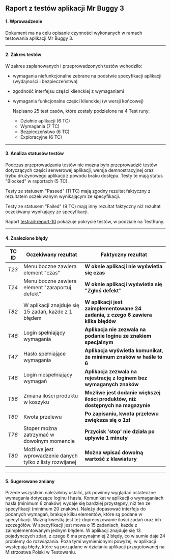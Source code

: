 ## Raport z testów aplikacji Mr Buggy 3

#### 1. Wprowadzenie 

  Dokument ma na celu opisanie czynności wykonanych w ramach testowania aplikacji Mr Buggy 3.
  
---  

#### 2. Zakres testów

W zakres zaplanowanych i przeprowadzonych testów wchodziło:
   
  - wymagania niefunkcjonalne zebrane na podstwie specyfikacji aplikacji (wydajności i bezpieczeństwa)
  - zgodność interfejsu  części klienckiej z wymaganiami
  - wymagania funkcjonalne części klienckiej (w wersji końcowej)

    Napisano 25 test casów, które zostały podzielone na 4 Test runy:
    - Działnie aplikacji (6 TC)
    - Wymagania (7 TC)
    - Bezpieczeństwo (6 TC)
    - Exploracyjne (6 TC)

---  
    
####  3. Analiza statusów testów
 
Podczas przeprowadzania testów nie można było przeprowadzić testów dotyczących części serwerowej aplikacji, wersja demnostracyjnej oraz trybu drużynowego aplikacji z powodu braku dostępu. Testy te mają status "Blocked" w raportach (5 TC).
  
Testy ze statusem "Passed" (11 TC) mają zgodny rezultat faktyczny z rezultatem oczekiwanym wynikającym ze specyfikacji.
   
Testy ze statusem "Failed" (9 TC) mają inny rezultat faktyczny niż rezultat oczekiwany wynikający ze specyfikacji.
    
Raport [testrail-report-10](https://github.com/aleksandram13/MrBuggy3/blob/69feecd440595f21148a394d9b3c41022cd6b164/06_Raportowanie/testrail-report-10.pdf) pokazuje pokrycie testów, w podziale na TestRuny.


---
    
####  4. Znalezione błędy
 
 
 TC ID | Oczekiwany rezultat | Faktyczny rezultat
--- | --- | ---
*T23* | Menu boczne zawiera element "czas" | **W oknie aplikacji nie wyświetla się czas**
*T24* | Menu boczne zawiera element "zaraportuj defekt" | **W oknie aplikacji wyświetla się "Zgłoś defekt"**
*T82* | W aplikacji znajduje się 15 zadań, każde z 1 błędem | **W aplikacji jest zaimplementowane 24 zadania, z czego 6 zawiera kilka błędów**
*T46* | Login spełniający wymagania | **Aplikacja nie zezwala na podanie loginu ze znakiem specjalnym**
*T47* | Hasło spełniające wymagania | **Aplikacja wyświetla komunikat, że minimum znaków w haśle to 6**
*T48* | Login niespełniający wymagań | **Aplikacja zezwala na rejestrację z loginem bez wymaganych znaków**
*T56* | Zmiana ilości produktu w koszyku | **Możliwe jest dodanie większej ilości produktów, niż dostępnych na magazynie**
*T60* | Kwota przelewu | **Po zapisaniu, kwota przelewu zwiększa się o 1zł**
*T76* | Stoper można zatrzymać w dowolnym momencie | **Przycisk 'stop' nie działa po upływie 1 minuty**
*T80* | Możliwe jest wprowadzenie danych tylko z listy rozwijanej | **Można wpisać dowolną wartość z klawiatury**
 

---
    
#### 5. Sugerowane zmiany
Przede wszystkim należałoby ustalić, jak powinny wyglądać ostateczne wymagania dotyczące loginu i hasła. Komunikat w aplikacji o wymaganiach hasła (minimum 6 znaków) wydaje się bardziej przystępny, niż ten ze specyfikacji (minimum 20 znaków). Należy dopasować interfejs do podanych wymagań, brakuje kilku elementów, które są podane w specyfikacji. Ważną kwestią jest też doprecyzowanie ilości zadań oraz ich szczegółów. W specyfikacji jest mowa o 15 zadaniach, każde z zaimplementowanym jednym błędem. W aplikacji znajduje się 13 pojedynczych zdań, z czego 6 ma przynajmniej 2 błędy, co w sumie daje 24 problemy do rozwiązania. 
Poza tymi wymienionymi powyżej, w aplikacji występują błędy, które są porządane w działaniu aplikacji przygotowanej na Mistrzostwa Polski w Testowaniu.
